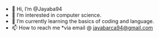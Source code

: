 - 👋 Hi, I’m @Jayaba94
- 👀 I’m interested in computer science.
- 🌱 I’m currently learning the basics of coding and language.
- 📫 How to reach me *via email @ jayabarca94@gmail.com
